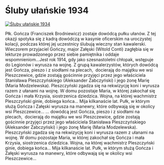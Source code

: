 Śluby ułańskie 1934 
=============
[![Śluby ułańskie 1934 ](http://vidos.pl/images/player.gif)](http://vidos.pl/luby-ulanskie-1934)

 Płk. Gończa (Franciszek Brodniewicz) zostaje dowódcą pułku ułanów. Z tej okazji spotyka się z kadrą dowódczą w kasynie oficerskim na uroczystej kolacji, podczas której jej uczestnicy ślubują wieczny stan kawalerski. Wieczorem przyjaciel Gończy, major Załęski (Witold Conti) zagłębia się w lekturze prowadzonego przez siebie pamiętnika i oddaje wspomnieniom...Jest rok 1914, gdy jako szesnastoletni chłopak, wstępuje do Legionów i wyrusza na wojnę. Z grupą kawalerzystów, których dowódcą jest Gończa, pieszo i z siodłami na plecach,  docierają do majątku we wsi Pleszczewice, gdzie zostają gościnnie przyjęci przez jego właściciela Stanisława Pleszczyńskiego (Aleksander Żabczyński) i jego żonę Marię (Maria Modzelewska). Pleszczyński zgadza się na rekwizycję koni i wyrusza razem z ułanami na wojnę. W domu pozostaje Maria, w której zakochał się Gończa i mała Krzysia, siostrzenica dziedzica. Wojna, na której wachmistrz Pleszczyński ginie, dobiega końca... Mija kilkanaście lat. Pułk, w którym służą Gończa i Załęski wyrusza na manewry, które odbywają się w okolicy wsi Pleszczewice...   ... dowódcą jest Gończa, pieszo i z siodłami na plecach,  docierają do majątku we wsi Pleszczewice, gdzie zostają gościnnie przyjęci przez jego właściciela Stanisława Pleszczyńskiego (Aleksander Żabczyński) i jego żonę Marię (Maria Modzelewska). Pleszczyński zgadza się na rekwizycję koni i wyrusza razem z ułanami na wojnę. W domu pozostaje Maria, w której zakochał się Gończa i mała Krzysia, siostrzenica dziedzica. Wojna, na której wachmistrz Pleszczyński ginie, dobiega końca... Mija kilkanaście lat. Pułk, w którym służą Gończa i Załęski wyrusza na manewry, które odbywają się w okolicy wsi Pleszczewice...
